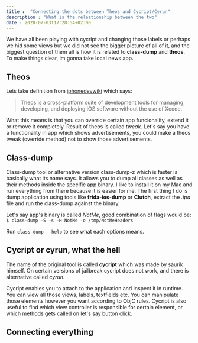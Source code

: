 ```yaml
---
title :  "Connecting the dots between Theos and Cycript/Cyrun"
description : "What is the releationship between the two"
date : 2020-07-03T17:28:54+02:00
---
```


We have all been playing with cycript and changing those labels or perhaps we hid some views but we did not see the bigger picture of all of it, and the biggest question of them all is how it is related to __class-dump__ and __theos__. To make things clear, im gonna take local news app.

## Theos 

Lets take definition from [iphonedevwiki](http://iphonedevwiki.net/index.php/Theos) which says:

> Theos is a cross-platform suite of development tools for managing, developing, and deploying iOS software without the use of Xcode.

What this means is that you can override certain app funcionality, extend it or remove it completely. Result of theos is called *tweak*. Let's say you have a functionality in app which shows advertisements, you could make a theos tweak (override method) not to show those advertisements.

## Class-dump
Class-dump tool or alternative version class-dump-z which is faster is basically what its name says. It allows you to dump all classes as well as their methods inside the specific app binary. I like to install it on my Mac and run everything from there because it is easier for me. The first thing I do is dump application using tools like __frida-ios-dump__ or __Clutch__, extract the *.ipa* file and run the class-dump against the binary.

Let's say app's binary is called _NotMe_, good combination of flags would be:  
`$ class-dump -S -s -H NotMe -o /tmp/NotMeHeaders`

Run `class-dump --help` to see what each options means.

## Cycript or cyrun, what the hell
The name of the original tool is called __cycript__ which was made by saurik himself. On certain versions of jailbreak cycript does not work, and there is alternative called _cyrun_.

Cycript enables you to attach to the application and inspect it in runtime. You can view all those views, labels, textfields etc. You can manipulate those elements however you want according to ObjC rules. Cycript is also useful to find which view controller is responsible for certain element, or which methods gets called on let's say button click.

## Connecting everything
